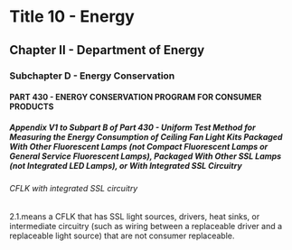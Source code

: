 
# Title 10 - Energy
## Chapter II - Department of Energy
### Subchapter D - Energy Conservation
#### PART 430 - ENERGY CONSERVATION PROGRAM FOR CONSUMER PRODUCTS
##### Appendix V1 to Subpart B of Part 430 - Uniform Test Method for Measuring the Energy Consumption of Ceiling Fan Light Kits Packaged With Other Fluorescent Lamps (not Compact Fluorescent Lamps or General Service Fluorescent Lamps), Packaged With Other SSL Lamps (not Integrated LED Lamps), or With Integrated SSL Circuitry
###### CFLK with integrated SSL circuitry

2.1.means a CFLK that has SSL light sources, drivers, heat sinks, or intermediate circuitry (such as wiring between a replaceable driver and a replaceable light source) that are not consumer replaceable.
